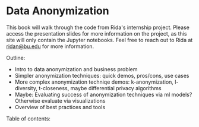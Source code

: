 # Data Anonymization

This book will walk through the code from Rida's internship project. Please access the presentation slides for more information on the project, as this site will only contain the Jupyter notebooks. Feel free to reach out to Rida at [ridan@bu.edu](mailto:ridan@bu.edu) for more information. 

Outline:

-   Intro to data anonymization and business problem
-   Simpler anonymization techniques: quick demos, pros/cons, use cases
-   More complex anonymization techniqe demos: k-anonymization, l-diversity, t-closeness, maybe differential privacy algorithms
-   Maybe: Evaluating success of anonymization techniques via ml models? Otherwise evaluate via visualizations
-   Overview of best practices and tools

Table of contents:

```{tableofcontents}

```
